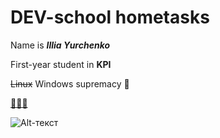 # DEV-school hometasks
Name is __*Illia Yurchenko*__

First-year student in __KPI__

<s>Linux</s> Windows supremacy 💅

[🙏🙏🙏](https://www.youtube.com/watch?v=dQw4w9WgXcQ&ab_channel=RickAstley)

![Alt-текст](https://i.imgur.com/j7BVBXjh.jpg "Папа js")
